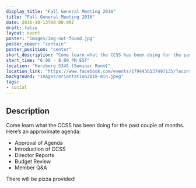 ```yaml
---
display_title: "Fall General Meeting 2016"
title: "Fall General Meeting 2016"
date: 2016-10-13T00:00:00Z
draft: false
layout: event
poster: "images/img-not-found.jpg"
poster_cover: "contain"
poster_position: "center"
short_description: "Come learn what the CCSS has been doing for the past couple of months."
start_time: "6:00 - 8:00 PM EST"
location: "Herzberg 5345 (Seminar Room)"
location_link: "https://www.facebook.com/events/1794456137497135/?acontext=%7B%22event_action_history%22%3A[%7B%22surface%22%3A%22page%22%7D]%7D"
background: "images/orientation2018-min.jpeg"
tags:
- social
---
```


## Description


Come learn what the CCSS has been doing for the past couple of months. Here’s an approximate agenda:

- Approval of Agenda
- Introduction of CCSS
- Director Reports
- Budget Review
- Member Q&A

There will be pizza provided!